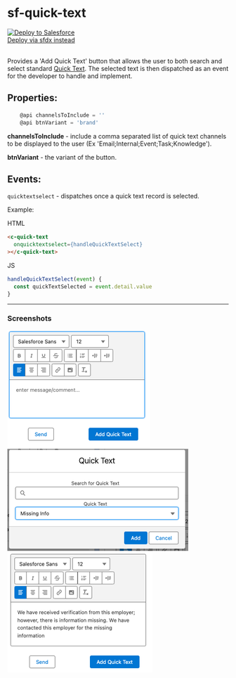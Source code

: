 # sf-quick-text

<a href="https://githubsfdeploy.herokuapp.com">
    <img alt="Deploy to Salesforce"
       src="https://raw.githubusercontent.com/afawcett/githubsfdeploy/master/deploy.png"
    >   
</a>

<br />

<a href="https://github.com/jsmithdev/sfdx-deploy-instructions">
  Deploy via sfdx instead
</a>

<br />
<br />

Provides a 'Add Quick Text' button that allows the user to both search and select standard <a href="https://help.salesforce.com/s/articleView?id=sf.quick_text_setting_up.htm&language=en_US&type=5">Quick Text</a>. The selected text is then dispatched as an event for the developer to handle and implement.

## Properties:

```js 
    @api channelsToInclude = ''
    @api btnVariant = 'brand'
```

**channelsToInclude** - include a comma separated list of quick text channels to be displayed to the user (Ex 'Email;Internal;Event;Task;Knowledge').

**btnVariant** - the variant of the button.

## Events:
``` quicktextselect ``` - dispatches once a quick text record is selected.

Example:

HTML
```html
<c-quick-text
  onquicktextselect={handleQuickTextSelect}
></c-quick-text>
```

JS
```js
handleQuickTextSelect(event) {
  const quickTextSelected = event.detail.value
}
```
<hr>

### Screenshots
![Alt text](<Screenshot 2023-09-06 at 11.15.43 AM.png>)
![Alt text](<Screenshot 2023-09-06 at 11.14.55 AM.png>)
![Alt text](<Screenshot 2023-09-06 at 11.15.11 AM.png>)